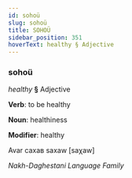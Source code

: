 ```yaml
---
id: sohoü
slug: sohoü
title: SOHOÜ
sidebar_position: 351
hoverText: healthy § Adjective
---
```


### sohoü

*healthy* **§** Adjective

**Verb**: to be healthy

**Noun**: healthiness

**Modifier**: healthy

Avar сахав saxaw [saχaw]

*Nakh-Daghestani Language Family*